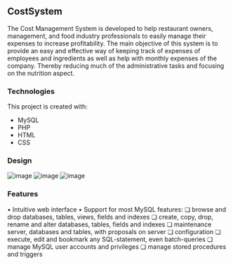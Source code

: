 ## CostSystem
The Cost Management System is developed to help restaurant owners, management, and food industry professionals to easily manage their expenses to increase profitability. The main objective of this system is to provide an easy and effective way of keeping track of expenses of employees and ingredients as well as help with monthly expenses of the company. Thereby reducing much of the administrative tasks and focusing on the nutrition aspect. 

### Technologies
This project is created with:
* MySQL
* PHP
* HTML
* CSS

### Design

![image](https://user-images.githubusercontent.com/97153471/152097173-8caab35e-3204-49c7-bda7-ae93abd0e9b5.png)
![image](https://user-images.githubusercontent.com/97153471/152097235-81f07264-31ab-4c4e-b468-235ce4d0a322.png)
![image](https://user-images.githubusercontent.com/97153471/152097272-2b5a7677-840d-4751-8d5d-273ac72f3ccc.png)

### Features
• Intuitive web interface
• Support for most MySQL features:
❏ browse and drop databases, tables, views, fields and indexes
❏ create, copy, drop, rename and alter databases, tables, fields and indexes
❏ maintenance server, databases and tables, with proposals on server
❏ configuration
❏ execute, edit and bookmark any SQL-statement, even batch-queries
❏ manage MySQL user accounts and privileges
❏ manage stored procedures and triggers
